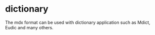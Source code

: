 # dictionary
The mdx format can be used with dictionary application such as Mdict, Eudic and many others. 
